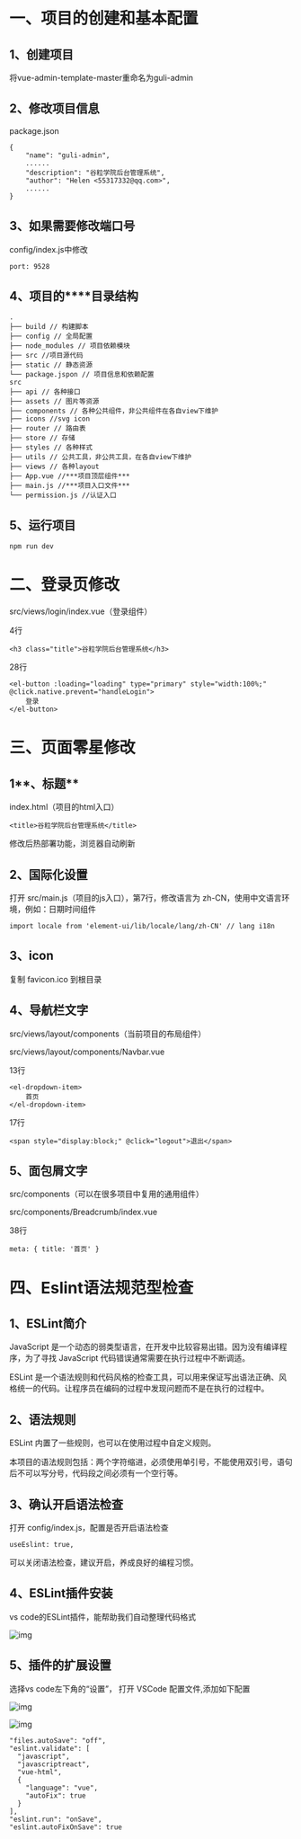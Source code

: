 # **一、项目的创建和基本配置**

## **1、创建项目**

将vue-admin-template-master重命名为guli-admin

## 2、修改项目信息

package.json

```
{
    "name": "guli-admin",
    ......
    "description": "谷粒学院后台管理系统",
    "author": "Helen <55317332@qq.com>",
    ......
}
```

## 3、如果需要修改端口号

config/index.js中修改

```
port: 9528
```

## **4、项目的****目录结构**

```
.
├── build // 构建脚本
├── config // 全局配置
├── node_modules // 项目依赖模块
├── src //项目源代码
├── static // 静态资源
└── package.jspon // 项目信息和依赖配置
src
├── api // 各种接口
├── assets // 图片等资源
├── components // 各种公共组件，非公共组件在各自view下维护
├── icons //svg icon
├── router // 路由表
├── store // 存储
├── styles // 各种样式
├── utils // 公共工具，非公共工具，在各自view下维护
├── views // 各种layout
├── App.vue //***项目顶层组件***
├── main.js //***项目入口文件***
└── permission.js //认证入口
```

## **5、运行项目**

```
npm run dev
```

#

#

# 二、登录页修改

src/views/login/index.vue（登录组件）

4行

```
<h3 class="title">谷粒学院后台管理系统</h3>
```

28行

```
<el-button :loading="loading" type="primary" style="width:100%;" @click.native.prevent="handleLogin">
    登录
</el-button>
```

# **三、页面零星修改**

## **1****、标题**

index.html（项目的html入口）

```
<title>谷粒学院后台管理系统</title>
```

修改后热部署功能，浏览器自动刷新

## 2、国际化设置

打开 src/main.js（项目的js入口），第7行，修改语言为 zh-CN，使用中文语言环境，例如：日期时间组件

```
import locale from 'element-ui/lib/locale/lang/zh-CN' // lang i18n
```

## 3、icon

复制 favicon.ico 到根目录

## 4、导航栏文字

src/views/layout/components（当前项目的布局组件）

src/views/layout/components/Navbar.vue

13行

```
<el-dropdown-item>
    首页
</el-dropdown-item>
```

17行

```
<span style="display:block;" @click="logout">退出</span>
```

## **5、面包屑文字**

src/components（可以在很多项目中复用的通用组件）

src/components/Breadcrumb/index.vue

38行

```
meta: { title: '首页' }
```

# 四、Eslint语法规范型检查

## **1、ESLint简介**

JavaScript 是一个动态的弱类型语言，在开发中比较容易出错。因为没有编译程序，为了寻找 JavaScript 代码错误通常需要在执行过程中不断调适。

ESLint 是一个语法规则和代码风格的检查工具，可以用来保证写出语法正确、风格统一的代码。让程序员在编码的过程中发现问题而不是在执行的过程中。

## 2、语法规则

ESLint 内置了一些规则，也可以在使用过程中自定义规则。

本项目的语法规则包括：两个字符缩进，必须使用单引号，不能使用双引号，语句后不可以写分号，代码段之间必须有一个空行等。

## 3、确认开启语法检查

打开 config/index.js，配置是否开启语法检查

```
useEslint: true,
```

可以关闭语法检查，建议开启，养成良好的编程习惯。

## 4、ESLint插件安装

vs code的ESLint插件，能帮助我们自动整理代码格式

![img](./assets/6ebfe40e-6c5b-4020-82ce-b806758934a1.png)

## 5、插件的扩展设置

选择vs code左下角的“设置”， 打开 VSCode 配置文件,添加如下配置

![img](./assets/63891dbe-e5a2-4724-a0a3-a35987d088fc.png)

![img](./assets/27c3bfeb-db13-425e-a418-360dd684f5c1.png)

```
"files.autoSave": "off",
"eslint.validate": [
  "javascript",
  "javascriptreact",
  "vue-html",
  {
    "language": "vue",
    "autoFix": true
  }
],
"eslint.run": "onSave",
"eslint.autoFixOnSave": true
```
